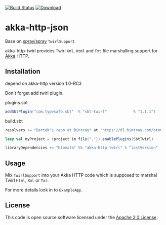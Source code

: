[![Build Status](https://travis-ci.org/btomala/akka-http-twirl.svg?branch=master)](https://travis-ci.org/btomala/akka-http-twirl)
[![Download](https://api.bintray.com/packages/btomala/maven/akka-http-twirl/images/download.svg) ](https://bintray.com/btomala/maven/akka-http-twirl/_latestVersion)

# akka-http-json #

Base on [spray/spray](https://github.com/spray/spray/blob/master/spray-httpx/src/main/scala/spray/httpx/TwirlSupport.scala) `TwirlSupport`

akka-http-twirl provides Twirl `Xml`, `Html` and `Txt` file marshalling support for [Akka](akka.io) HTTP.

## Installation

depend on akka-http version 1.0-RC3

Don't forget add twirl plugin.

plugins.sbt
```scala
addSbtPlugin("com.typesafe.sbt"  % "sbt-twirl"            % "1.1.1")
```

build.sbt
```scala 
resolvers += "Bartek's repo at Bintray" at "https://dl.bintray.com/btomala/maven"

lazy val myProject = (project in file(".")).enablePlugins(SbtTwirl)

libraryDependencies += "btomala" %% "akka-http-twirl" % "lastVersion"
```

## Usage

Mix `TwirlSupport` into your Akka HTTP code which is supposed to marshal Twirl `Html`, `Xml` or `Txt`.

For more details look in to `ExampleApp`.

## License ##

This code is open source software licensed under the [Apache 2.0 License]("http://www.apache.org/licenses/LICENSE-2.0.html").
